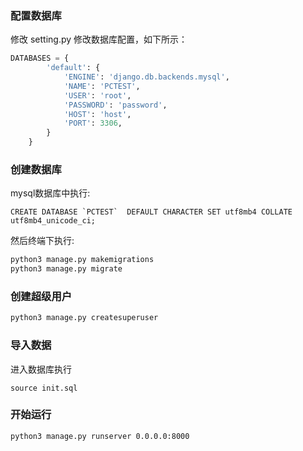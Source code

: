 ### 配置数据库
修改 setting.py 修改数据库配置，如下所示：
```python
DATABASES = {
        'default': {
            'ENGINE': 'django.db.backends.mysql',
            'NAME': 'PCTEST',
            'USER': 'root',
            'PASSWORD': 'password',
            'HOST': 'host',
            'PORT': 3306,
        }
    }
```
### 创建数据库
mysql数据库中执行:
```mysql
CREATE DATABASE `PCTEST`  DEFAULT CHARACTER SET utf8mb4 COLLATE utf8mb4_unicode_ci;
```
然后终端下执行:
```bash
python3 manage.py makemigrations
python3 manage.py migrate
```
### 创建超级用户

```bash
python3 manage.py createsuperuser
```

### 导入数据
进入数据库执行
```
source init.sql
```
### 开始运行
```bash
python3 manage.py runserver 0.0.0.0:8000
```
